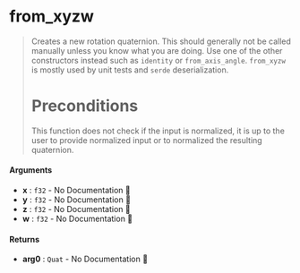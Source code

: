 # from\_xyzw

>  Creates a new rotation quaternion.
>  This should generally not be called manually unless you know what you are doing.
>  Use one of the other constructors instead such as `identity` or `from_axis_angle`.
>  `from_xyzw` is mostly used by unit tests and `serde` deserialization.
>  # Preconditions
>  This function does not check if the input is normalized, it is up to the user to
>  provide normalized input or to normalized the resulting quaternion.

#### Arguments

- **x** : `f32` \- No Documentation 🚧
- **y** : `f32` \- No Documentation 🚧
- **z** : `f32` \- No Documentation 🚧
- **w** : `f32` \- No Documentation 🚧

#### Returns

- **arg0** : `Quat` \- No Documentation 🚧
